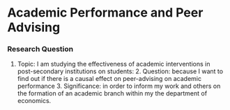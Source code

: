 # Academic Performance and Peer Advising

### Research Question
1. Topic: I am studying the effectiveness of academic interventions in post-secondary institutions on students:
    2. Question: because I want to find out if there is a causal effect on peer-advising on academic performance
       3. Significance: in order to inform my work and others on the formation of an academic branch within my the department of economics. 
